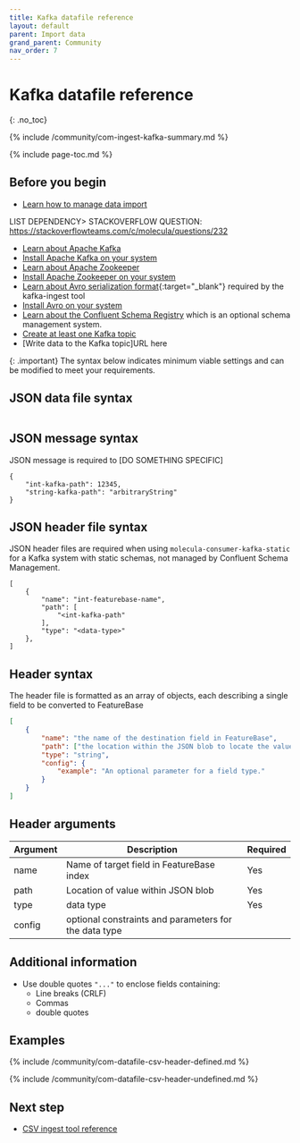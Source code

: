 ```yaml
---
title: Kafka datafile reference
layout: default
parent: Import data
grand_parent: Community
nav_order: 7
---
```


# Kafka datafile reference
{: .no_toc}

{% include /community/com-ingest-kafka-summary.md %}

{% include page-toc.md %}

## Before you begin

* [Learn how to manage data import](/docs/community/com-ingest/com-ingest-manage)

LIST DEPENDENCY> STACKOVERFLOW QUESTION: https://stackoverflowteams.com/c/molecula/questions/232

* [Learn about Apache Kafka](https://kafka.apache.org/)
* [Install Apache Kafka on your system](https://kafka.apache.org/downloads)
* [Learn about Apache Zookeeper](https://zookeeper.apache.org/doc/current/index.html)
* [Install Apache Zookeeper on your system](https://zookeeper.apache.org/releases.html)
* [Learn about Avro serialization format](https://avro.apache.org/docs/){:target="_blank"} required by the kafka-ingest tool
* [Install Avro on your system](https://avro.apache.org/project/download/)
* [Learn about the Confluent Schema Registry](https://docs.confluent.io/platform/current/schema-registry/index.html) which is an optional schema management system.
* [Create at least one Kafka topic](https://kafka.apache.org/documentation/#basic_ops_add_topic)
* [Write data to the Kafka topic]URL here

{: .important}
The syntax below indicates minimum viable settings and can be modified to meet your requirements.

## JSON data file syntax

```

```

## JSON message syntax

JSON message is required to [DO SOMETHING SPECIFIC]

```
{
    "int-kafka-path": 12345,
    "string-kafka-path": "arbitraryString"
}
```

## JSON header file syntax

JSON header files are required when using `molecula-consumer-kafka-static` for a Kafka system with static schemas, not managed by Confluent Schema Management.

```
[
    {
        "name": "int-featurebase-name",
        "path": [
            "<int-kafka-path"
        ],
        "type": "<data-type>"
    },
]
```






## Header syntax

The header file is formatted as an array of objects, each describing a single field to be converted to FeatureBase

```json
[
	{
		"name": "the name of the destination field in FeatureBase",
		"path": ["the location within the JSON blob to locate the value of this field"],
		"type": "string",
		"config": {
			"example": "An optional parameter for a field type."
		}
	}
]
```

## Header arguments

| Argument | Description | Required |
|---|---|---|
| name | Name of target field in FeatureBase index | Yes |
| path | Location of value within JSON blob | Yes |
| type | data type | Yes |
| config | optional constraints and parameters for the data type |

## Additional information

* Use double quotes `"..."` to enclose fields containing:
  * Line breaks (CRLF)
  * Commas
  * double quotes

## Examples

{% include /community/com-datafile-csv-header-defined.md %}

{% include /community/com-datafile-csv-header-undefined.md %}

## Next step

* [CSV ingest tool reference](/docs/community/com-ingest/com-ingest-ref-csv)
